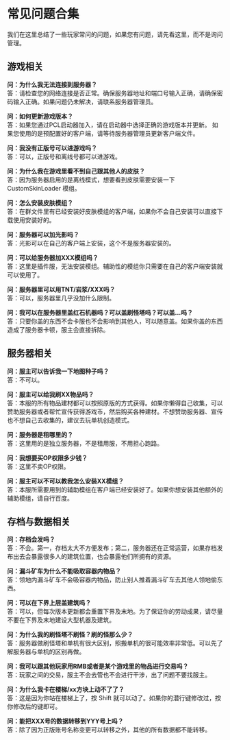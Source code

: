 # 常见问题合集

我们在这里总结了一些玩家常问的问题，如果您有问题，请先看这里，而不是询问管理。

## 游戏相关
**问：为什么我无法连接到服务器？**<br>
答：请检查您的网络连接是否正常。确保服务器地址和端口号输入正确，请确保密码输入正确。如果问题仍未解决，请联系服务器管理员。

**问：如何更新游戏版本？**<br>
答：如果您通过PCL启动器加入，请在启动器中选择正确的游戏版本并更新。 如果您使用的是预配置好的客户端，请等待服务器管理员更新客户端文件。

**问：我没有正版号可以进游戏吗？**  
答：可以，正版号和离线号都可以进游戏。

**问：为什么我在游戏里看不到自己跟其他人的皮肤？**  
答：因为服务器启用的是离线模式，想要看到皮肤需要安装一下 CustomSkinLoader 模组。

**问：怎么安装皮肤模组？**  
答：在群文件里有已经安装好皮肤模组的客户端，如果你不会自己安装可以直接下载使用安装好的。

**问：服务器可以加光影吗？**  
答：光影可以在自己的客户端上安装，这个不是服务器安装的。

**问：可以给服务器加XXX模组吗？**  
答：这里是插件服，无法安装模组。辅助性的模组你只需要在自己的客户端安装就可以使用了。

**问：服务器里可以用TNT/岩浆/XXX吗？**  
答：可以，服务器里几乎没加什么限制。

**问：我可以在服务器里盖红石机器吗？可以盖刷怪塔吗？可以盖...吗？**  
答：只要你盖的东西不会卡服也不会影响到其他人，可以随意盖。如果你盖的东西造成了服务器卡顿，服主会直接拆除。

## 服务器相关

**问：服主可以告诉我一下地图种子吗？**  
答：不可以。

**问：服主可以给我刷XX物品吗？**  
答：本服的所有物品建材都可以按照原版的方式获得。如果你懒得自己收集，可以赞助服务器或者帮忙宣传获得游戏币，然后购买各种建材。不想赞助服务器、宣传也不想自己去收集的，建议去玩单机创造模式。

**问：服务器是租哪里的？**  
答：这里用的是独立服务器，不是租用服，不用担心跑路。

**问：我想要买OP权限多少钱？**  
答：这里不卖OP权限。

**问：服主可以不可以教我怎么安装XX模组？**  
答：本服所需要用到的辅助模组在客户端已经安装好了。如果你想安装其他额外的辅助模组，请自行百度。

## 存档与数据相关

**问：存档会发吗？**  
答：不会。第一，存档太大不方便发布；第二，服务器还在正常运营，如果存档发布出去会暴露很多人的建筑位置，也会暴露他们所拥有的资源。

**问：漏斗矿车为什么不能吸取容器内物品？**  
答：领地内漏斗矿车不会吸容器内物品，防止别人推着漏斗矿车去其他人领地偷东西。

**问：可以在下界上层盖建筑吗？**  
答：可以，但每次版本更新都会重置下界及末地。为了保证你的劳动成果，请尽量不要在下界及末地建设大型机器及建筑。

**问：为什么我的刷怪塔不刷怪？刷的怪那么少？**  
答：服务器做刷怪塔和单机有很大区别，照搬单机的很可能效率非常低。可以先了解服务器与单机的区别再做。

**问：我可以跟其他玩家用RMB或者是某个游戏里的物品进行交易吗？**  
答：玩家之间的交易，服主不会去管也不会进行干涉，出了问题不要找服主。

**问：为什么我卡在楼梯/xx方块上动不了了？**  
答：这是因为你站在楼梯上了，按 Shift 就可以动了。如果你的潜行键修改过，按你修改后的键即可。

**问：能把XXX号的数据转移到YYY号上吗？**  
答：除了因为正版账号名称变更可以转移之外，其他的所有数据都不能转移。